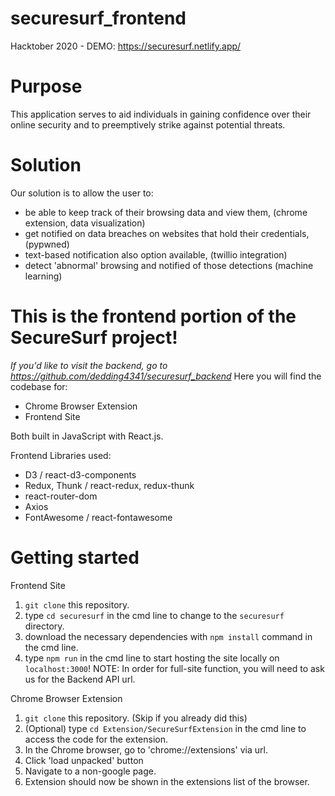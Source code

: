 # securesurf_frontend
Hacktober 2020 -
DEMO: https://securesurf.netlify.app/

# Purpose
This application serves to aid individuals in gaining confidence over their online security and to preemptively strike against potential threats.

# Solution
Our solution is to allow the user to:
- be able to keep track of their browsing data and view them, (chrome extension, data visualization)
- get notified on data breaches on websites that hold their credentials, (pypwned)
- text-based notification also option available, (twillio integration)
- detect 'abnormal' browsing and notified of those detections (machine learning)

# This is the frontend portion of the SecureSurf project! 
*If you'd like to visit the backend, go to https://github.com/dedding4341/securesurf_backend*
Here you will find the codebase for:
- Chrome Browser Extension 
- Frontend Site

Both built in JavaScript with React.js.

Frontend Libraries used:
- D3 / react-d3-components
- Redux, Thunk / react-redux, redux-thunk
- react-router-dom
- Axios
- FontAwesome / react-fontawesome

# Getting started 

Frontend Site
1. `git clone` this repository.
2. type `cd securesurf` in the cmd line to change to the `securesurf` directory.
3. download the necessary dependencies with `npm install` command in the cmd line.
4. type `npm run` in the cmd line to start hosting the site locally on `localhost:3000`! 
NOTE: In order for full-site function, you will need to ask us for the Backend API url.


Chrome Browser Extension
1. `git clone` this repository. (Skip if you already did this)
2. (Optional) type `cd Extension/SecureSurfExtension` in the cmd line to access the code for the extension.
3. In the Chrome browser, go to 'chrome://extensions' via url.
4. Click 'load unpacked' button
5. Navigate to a non-google page.
6. Extension should now be shown in the extensions list of the browser.
